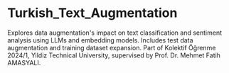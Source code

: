# Turkish_Text_Augmentation
Explores data augmentation's impact on text classification and sentiment analysis using LLMs and embedding models. Includes test data augmentation and training dataset expansion. Part of Kolektif Öğrenme 2024/1, Yildiz Technical University, supervised by Prof. Dr. Mehmet Fatih AMASYALI.
